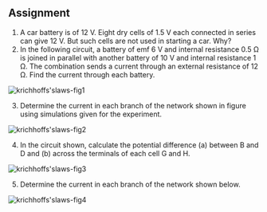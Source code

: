## Assignment



1. A car battery is of 12 V. Eight dry cells of 1.5 V each connected in series can give 12 V. But such cells are not used in starting a car. Why?
2. In the following circuit, a battery of emf 6 V and internal resistance 0.5 Ω is joined in parallel with another battery of 10 V and internal resistance 1 Ω. The combination sends a current through an external resistance of 12 Ω. Find the current through each battery.

![krichhoffs'slaws-fig1](https://github.com/user-attachments/assets/9e0126b1-91d1-4649-90ef-3f2ca0a1773d)

  
3. Determine the current in each branch of the network shown in figure using simulations given for the experiment.

![krichhoffs'slaws-fig2](https://github.com/user-attachments/assets/6d24702a-ae45-4df8-97b5-9995195295fe)

4. In the circuit shown, calculate the potential difference (a) between B and D and (b) across the terminals of each cell G and H.
   
![krichhoffs'slaws-fig3](https://github.com/user-attachments/assets/e7b4440b-d193-401a-9fde-97e2cfa3c004)

  
5. Determine the current in each branch of the network shown below.

![krichhoffs'slaws-fig4](https://github.com/user-attachments/assets/c32fb31c-4bc2-4237-86e5-2f0360485058)
